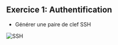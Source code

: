 
## Exercice 1: Authentification

- Générer une paire de clef SSH

![SSH](https://imgur.com/a/k51lLzN)
